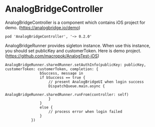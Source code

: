 # AnalogBridgeController

AnalogBridgeController is a component which contains iOS project for demo. (https://analogbridge.io/demo)

```
pod 'AnalogBridgeController', '~> 0.2.0'
```

AnalogBridgeRunner provides sigleton instance.
When use this instance, you should set publicKey and customerToken.
Here is demo project. (https://github.com/macropok/AnalogTest-iOS)

```
AnalogBridgeRunner.sharedRunner.setAuthInfo(publicKey: publicKey, customerToken: customerToken, completion: {
                bSuccess, message in
                if bSuccess == true {
                    // present AnalogBridgeUI when login success
                    DispatchQueue.main.async {
                        AnalogBridgeRunner.sharedRunner.runFrom(controller: self)
                    }
                }
                else {
                    // process error when login failed
                }
            })
```
